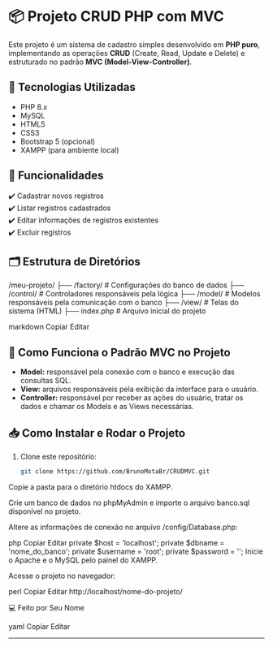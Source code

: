 # 📦 Projeto CRUD PHP com MVC

Este projeto é um sistema de cadastro simples desenvolvido em **PHP puro**, implementando as operações **CRUD** (Create, Read, Update e Delete) e estruturado no padrão **MVC (Model-View-Controller)**.

## 📌 Tecnologias Utilizadas

- PHP 8.x
- MySQL
- HTML5
- CSS3
- Bootstrap 5 (opcional)
- XAMPP (para ambiente local)

## 🎯 Funcionalidades

✔️ Cadastrar novos registros  
✔️ Listar registros cadastrados  
✔️ Editar informações de registros existentes  
✔️ Excluir registros  

## 🗂️ Estrutura de Diretórios

/meu-projeto/
├── /factory/ # Configurações do banco de dados
├── /control/ # Controladores responsáveis pela lógica
├── /model/ # Modelos responsáveis pela comunicação com o banco
├── /view/ # Telas do sistema (HTML)
├── index.php # Arquivo inicial do projeto

markdown
Copiar
Editar

## 📖 Como Funciona o Padrão MVC no Projeto

- **Model:** responsável pela conexão com o banco e execução das consultas SQL.  
- **View:** arquivos responsáveis pela exibição da interface para o usuário.  
- **Controller:** responsável por receber as ações do usuário, tratar os dados e chamar os Models e as Views necessárias.

## 📥 Como Instalar e Rodar o Projeto

1. Clone este repositório:
   ```bash
   git clone https://github.com/BrunoMotaBr/CRUDMVC.git
Copie a pasta para o diretório htdocs do XAMPP.

Crie um banco de dados no phpMyAdmin e importe o arquivo banco.sql disponível no projeto.

Altere as informações de conexão no arquivo /config/Database.php:

php
Copiar
Editar
private $host = 'localhost';
private $dbname = 'nome_do_banco';
private $username = 'root';
private $password = '';
Inicie o Apache e o MySQL pelo painel do XAMPP.

Acesse o projeto no navegador:

perl
Copiar
Editar
http://localhost/nome-do-projeto/


💻 Feito por Seu Nome

yaml
Copiar
Editar

---
